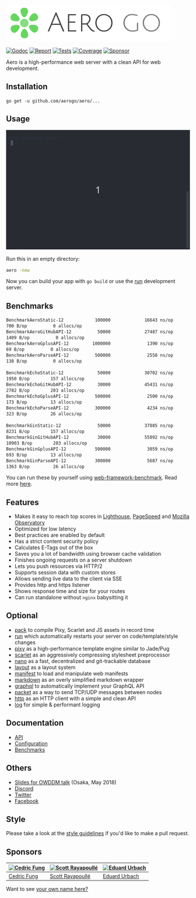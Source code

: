 ![Aero Go Logo](docs/media/aero.go.png)

[![Godoc][godoc-image]][godoc-url]
[![Report][report-image]][report-url]
[![Tests][tests-image]][tests-url]
[![Coverage][coverage-image]][coverage-url]
[![Sponsor][sponsor-image]][sponsor-url]

Aero is a high-performance web server with a clean API for web development.

## Installation

```shell
go get -u github.com/aerogo/aero/...
```

## Usage

![Aero usage](docs/media/usage.apng)

Run this in an empty directory:

```bash
aero -new
```

Now you can build your app with `go build` or use the [run](https://github.com/aerogo/run) development server.

## Benchmarks

```text
BenchmarkAeroStatic-12            100000             16643 ns/op             700 B/op          0 allocs/op
BenchmarkAeroGitHubAPI-12          50000             27487 ns/op            1409 B/op          0 allocs/op
BenchmarkAeroGplusAPI-12         1000000              1390 ns/op              69 B/op          0 allocs/op
BenchmarkAeroParseAPI-12          500000              2558 ns/op             138 B/op          0 allocs/op

BenchmarkEchoStatic-12             50000             30702 ns/op            1950 B/op        157 allocs/op
BenchmarkEchoGitHubAPI-12          30000             45431 ns/op            2782 B/op        203 allocs/op
BenchmarkEchoGplusAPI-12          500000              2500 ns/op             173 B/op         13 allocs/op
BenchmarkEchoParseAPI-12          300000              4234 ns/op             323 B/op         26 allocs/op

BenchmarkGinStatic-12              50000             37885 ns/op            8231 B/op        157 allocs/op
BenchmarkGinGitHubAPI-12           30000             55092 ns/op           10903 B/op        203 allocs/op
BenchmarkGinGplusAPI-12           500000              3059 ns/op             693 B/op         13 allocs/op
BenchmarkGinParseAPI-12           300000              5687 ns/op            1363 B/op         26 allocs/op
```

You can run these by yourself using [web-framework-benchmark](https://github.com/akyoto/web-framework-benchmark). Read more [here](docs/Benchmarks.md).

## Features

- Makes it easy to reach top scores in [Lighthouse](https://developers.google.com/web/tools/lighthouse/), [PageSpeed](https://developers.google.com/speed/pagespeed/insights/) and [Mozilla Observatory](https://observatory.mozilla.org/)
- Optimized for low latency
- Best practices are enabled by default
- Has a strict content security policy
- Calculates E-Tags out of the box
- Saves you a lot of bandwidth using browser cache validation
- Finishes ongoing requests on a server shutdown
- Lets you push resources via HTTP/2
- Supports session data with custom stores
- Allows sending live data to the client via SSE
- Provides http and https listener
- Shows response time and size for your routes
- Can run standalone without `nginx` babysitting it

## Optional

- [pack](https://github.com/aerogo/pack) to compile Pixy, Scarlet and JS assets in record time
- [run](https://github.com/aerogo/run) which automatically restarts your server on code/template/style changes
- [pixy](https://github.com/aerogo/pixy) as a high-performance template engine similar to Jade/Pug
- [scarlet](https://github.com/aerogo/scarlet) as an aggressively compressing stylesheet preprocessor
- [nano](https://github.com/aerogo/nano) as a fast, decentralized and git-trackable database
- [layout](https://github.com/aerogo/layout) as a layout system
- [manifest](https://github.com/aerogo/manifest) to load and manipulate web manifests
- [markdown](https://github.com/aerogo/markdown) as an overly simplified markdown wrapper
- [graphql](https://github.com/aerogo/graphql) to automatically implement your GraphQL API
- [packet](https://github.com/aerogo/packet) as a way to send TCP/UDP messages between nodes
- [http](https://github.com/aerogo/http) as an HTTP client with a simple and clean API
- [log](https://github.com/aerogo/log) for simple & performant logging

## Documentation

- [API](docs/API.md)
- [Configuration](docs/Configuration.md)
- [Benchmarks](docs/Benchmarks.md)

## Others

- [Slides for OWDDM talk](https://docs.google.com/presentation/d/166I69goLEVuvuFeeRfUu8c5lwl2_HAeSi2SZyzIuEKg/edit) (Osaka, May 2018)
- [Discord](https://discord.gg/V3y4xTY)
- [Twitter](https://twitter.com/aeroframework)
- [Facebook](https://www.facebook.com/aeroframework/)

## Style

Please take a look at the [style guidelines](https://github.com/akyoto/quality/blob/master/STYLE.md) if you'd like to make a pull request.

## Sponsors

| [![Cedric Fung](https://avatars3.githubusercontent.com/u/2269238?s=70&v=4)](https://github.com/cedricfung) | [![Scott Rayapoullé](https://avatars3.githubusercontent.com/u/11772084?s=70&v=4)](https://github.com/soulcramer) | [![Eduard Urbach](https://avatars3.githubusercontent.com/u/438936?s=70&v=4)](https://twitter.com/eduardurbach) |
| --- | --- | --- |
| [Cedric Fung](https://github.com/cedricfung) | [Scott Rayapoullé](https://github.com/soulcramer) | [Eduard Urbach](https://eduardurbach.com) |

Want to see [your own name here?](https://github.com/users/akyoto/sponsorship)

[godoc-image]: https://godoc.org/github.com/aerogo/aero?status.svg
[godoc-url]: https://godoc.org/github.com/aerogo/aero
[report-image]: https://goreportcard.com/badge/github.com/aerogo/aero
[report-url]: https://goreportcard.com/report/github.com/aerogo/aero
[tests-image]: https://cloud.drone.io/api/badges/aerogo/aero/status.svg
[tests-url]: https://cloud.drone.io/aerogo/aero
[coverage-image]: https://codecov.io/gh/aerogo/aero/graph/badge.svg
[coverage-url]: https://codecov.io/gh/aerogo/aero
[sponsor-image]: https://img.shields.io/badge/github-donate-green.svg
[sponsor-url]: https://github.com/users/akyoto/sponsorship
